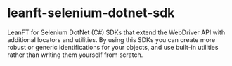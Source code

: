 # leanft-selenium-dotnet-sdk
LeanFT for Selenium DotNet (C#) SDKs that extend the WebDriver API with additional locators and utilities. By using this SDKs you can create more robust or generic identifications for your objects, and use built-in utilities rather than writing them yourself from scratch.
